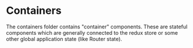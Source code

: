 Containers
==========
The containers folder contains "container" components. These are stateful 
components which are generally connected to the redux store or some other 
global application state (like Router state).
